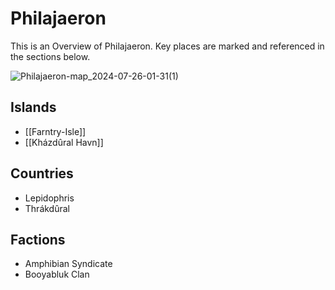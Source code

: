 # Philajaeron

This is an Overview of Philajaeron. Key places are marked and referenced in the sections below.

![Philajaeron-map_2024-07-26-01-31(1)](https://github.com/user-attachments/assets/4d54f253-4594-45f6-8156-0e2496515a7c)


## Islands
 - [[Farntry-Isle]]
 - [[Kházdûral Havn]]


## Countries
 - Lepidophris
 - Thrákdûral

## Factions
 - Amphibian Syndicate
 - Booyabluk Clan


